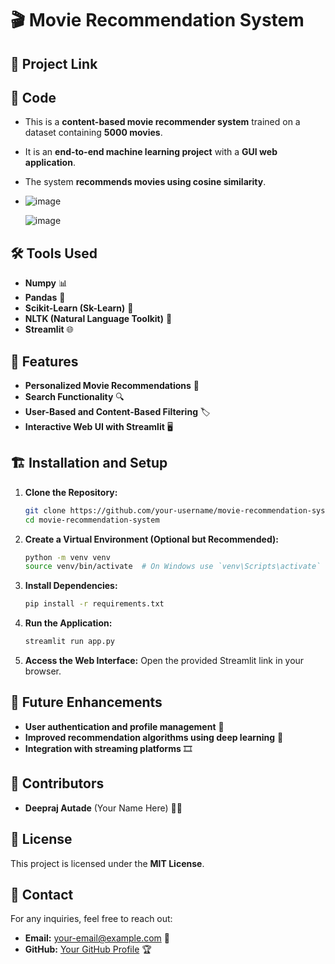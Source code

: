 # 🎬 Movie Recommendation System

## 🔗 Project Link


## 📌 Code
- This is a **content-based movie recommender system** trained on a dataset containing **5000 movies**.
- It is an **end-to-end machine learning project** with a **GUI web application**.
- The system **recommends movies using cosine similarity**.
- 
  ![image](https://github.com/user-attachments/assets/ce910215-12d5-4fc8-a20d-8d53c7db8e79)

  ![image](https://github.com/user-attachments/assets/8f49cf99-aaf5-47ae-be28-82666c57fc8d)



## 🛠️ Tools Used
- **Numpy** 📊
- **Pandas** 🐼
- **Scikit-Learn (Sk-Learn)** 🤖
- **NLTK (Natural Language Toolkit)** 📜
- **Streamlit** 🌐

## 🚀 Features
- **Personalized Movie Recommendations** 🎥
- **Search Functionality** 🔍
- **User-Based and Content-Based Filtering** 🏷️
- **Interactive Web UI with Streamlit** 🖥️

## 🏗️ Installation and Setup
1. **Clone the Repository:**
   ```sh
   git clone https://github.com/your-username/movie-recommendation-system.git
   cd movie-recommendation-system
   ```
2. **Create a Virtual Environment (Optional but Recommended):**
   ```sh
   python -m venv venv
   source venv/bin/activate  # On Windows use `venv\Scripts\activate`
   ```
3. **Install Dependencies:**
   ```sh
   pip install -r requirements.txt
   ```
4. **Run the Application:**
   ```sh
   streamlit run app.py
   ```
5. **Access the Web Interface:**
   Open the provided Streamlit link in your browser.

## 🔮 Future Enhancements
- **User authentication and profile management** 🔑
- **Improved recommendation algorithms using deep learning** 🧠
- **Integration with streaming platforms** 🎞️

## 👥 Contributors
- **Deepraj Autade** (Your Name Here) 👨‍💻

## 📜 License
This project is licensed under the **MIT License**.

## 📧 Contact
For any inquiries, feel free to reach out:
- **Email:** your-email@example.com 📩
- **GitHub:** [Your GitHub Profile](https://github.com/your-username) 🏆

